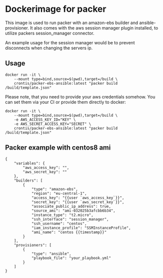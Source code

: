 # Dockerimage for packer

This image is used to run packer with an amazon-ebs builder and ansible-provisioner.
It also comes with the aws session manager plugin installed, to utilize packers session_manager connector.

An example usage for the session manager would be to prevent disconnects when changing the servers ip.

## Usage

    docker run -it \
        --mount type=bind,source=$(pwd),target=/build \
        crontis/packer-ebs-ansible:latest "packer build /build/template.json"

Please note, that you need to provide your aws credentials somehow. You can set them via your CI or provide them directly to docker:

    docker run -it \
        --mount type=bind,source=$(pwd),target=/build \
        -e AWS_ACCESS_KEY_ID="KEY" \
        -e AWS_SECRET_ACCESS_KEY="SECRET" \
        crontis/packer-ebs-ansible:latest "packer build /build/template.json"

## Packer example with centos8 ami

    {
        "variables": {
            "aws_access_key": "",
            "aws_secret_key": ""
        },
        "builders": [
            {
                "type": "amazon-ebs",
                "region": "eu-central-1",
                "access_key": "{{user `aws_access_key`}}",
                "secret_key": "{{user `aws_secret_key`}}",
                "associate_public_ip_address": true,
                "source_ami": "ami-032025b3afcbb6b34",
                "instance_type": "t2.micro",
                "ssh_interface": "session_manager",
                "ssh_username": "centos",
                "iam_instance_profile": "SSMInstanceProfile",
                "ami_name": "centos {{timestamp}}"
            }
        ],
        "provisioners": [
            {
                "type": "ansible",
                "playbook_file": "your_playbook.yml"
            }
        ]
    }
